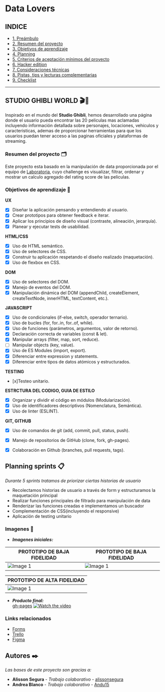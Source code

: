 # Data Lovers
## INDICE
* [1. Preámbulo](#studio-ghibli-world)
* [2. Resumen del proyecto](#resumen-del-proyecto)
* [3. Objetivos de aprendizaje](#objetivos-de-aprendizaje-🔧)
* [4. Planning](#planning-sprints-📋)
* [5. Criterios de aceptación mínimos del proyecto](#5-criterios-de-aceptación-mínimos-del-proyecto)
* [6. Hacker edition](#6-hacker-edition)
* [7. Consideraciones técnicas](#7-consideraciones-técnicas)
* [8. Pistas, tips y lecturas complementarias](#8-pistas-tips-y-lecturas-complementarias)
* [9. Checklist](#9-checklist)
***
## STUDIO GHIBLI WORLD 🎬🍿
Inspirado en el mundo del **Studio Ghibli**, hemos desarrollado una página donde el usuario pueda encontrar las 20 peliculas mas aclamadas incluyendo información detallada sobre personajes, locaciones, vehiculos y caracteristicas, ademas de proporcionar herramientas para que los usuarios puedan tener acceso a las paginas oficiales y plataformas de streaming.

### Resumen del proyecto 🗂️
Este proyecto esta basado en la manipulación de data proporcionada por el equipo de [Laboratoria](https://github.com/Laboratoria/LIM015-data-lovers), cuyo challenge es visualizar, filtrar, ordenar y mostrar un calculo agregado del rating score de las peliculas.

### Objetivos de aprendizaje 🔧
__UX__
- [x] Diseñar la aplicación pensando y entendiendo al usuario.
- [x] Crear prototipos para obtener feedback e iterar.
- [x] Aplicar los principios de diseño visual (contraste, alineación, jerarquía).
- [x] Planear y ejecutar tests de usabilidad.

__HTML/CSS__
- [x] Uso de HTML semántico.
- [x] Uso de selectores de CSS.
- [x] Construir tu aplicación respetando el diseño realizado (maquetación).
- [x] Uso de flexbox en CSS.

__DOM__
- [x] Uso de selectores del DOM.
- [x] Manejo de eventos del DOM.
- [x] Manipulación dinámica del DOM (appendChild, createElement, createTextNode, innerHTML,  textContent, etc.).

__JAVASCRIPT__
- [x] Uso de condicionales (if-else, switch, operador ternario).
- [x] Uso de bucles (for, for..in, for..of, while).
- [x] Uso de funciones (parámetros, argumentos, valor de retorno).
- [x] Declaración correcta de variables (const & let).
- [x] Manipular arrays (filter, map, sort, reduce).
- [ ] Manipular objects (key, value).
- [x] Uso de ES Modules (import, export).
- [x] Diferenciar entre expression y statements.
- [x] Diferenciar entre tipos de datos atómicos y estructurados.

__TESTING__
- [x]Testeo unitario.

__ESTRCTURA DEL CODIGO, GUIA DE ESTILO__
- [x] Organizar y dividir el código en módulos (Modularización).
- [x] Uso de identificadores descriptivos (Nomenclatura, Semántica).
- [x] Uso de linter (ESLINT).

__GIT, GITHUB__
- [x] Uso de comandos de git (add, commit, pull, status, push).
- [x] Manejo de repositorios de GitHub (clone, fork, gh-pages).
- [x] Colaboración en Github (branches, pull requests, tags).


## Planning sprints 📋
_Durante 5 sprints tratamos de priorizar ciertas historias de usuario_
- Recolectamos historias de usuario a través de form y estructuramos la maquetación principal
- Realizar funciones principales de filtrado para manipulación de data
- Renderizar las funciones creadas e implementamos un buscador
- Complementación de CSS(incluyendo el responsive)
- Aplicación de testing unitario

### Imagenes 🚀
* __*Imagenes iniciales:*__  

| PROTOTIPO DE BAJA FIDELIDAD | PROTOTIPO DE BAJA FIDELIDAD |
| ------------ | ------------- |
| ![Image 1](./images/bajaFidel1.jpeg) | ![Image 1](./images/bajaFidel2.jpeg)|

| PROTOTIPO DE ALTA FIDELIDAD | 
| ------------ |
| ![Image 1](./images/altaFidel.jpeg) |

* __*Producto final:*__  
[gh-pages](https://alissonsegura.github.io/LIM015-data-lovers/src/)
[![Watch the video](./images/finaProject.jpeg)](https://youtu.be/u7rOeCec9VM)


### Links relacionados
* [Forms](https://forms.gle/vbyYfxgUTVfBxMZn6)
* [Trello](https://trello.com/b/Z0Mzkksm/data-lovers-studio-ghibli)
* [Figma](https://www.figma.com/file/v5dOaLnlzRwEKellJogx78/DATA-LOVERS-STUDIO-GHIIBLI?node-id=0%3A1)

## Autores ✒️
_Las bases de este proyecto son gracias a:_
* **Alisson Segura** - *Trabajo colaborativo* - [alissonsegura](https://github.com/alissonsegura)
* **Andrea Blanco** - *Trabajo colaborativo* - [Andu15](https://github.com/Andu15)